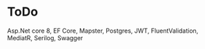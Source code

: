 # ToDo

Asp.Net core 8, EF Core, Mapster, Postgres, JWT,
FluentValidation, MediatR, Serilog, Swagger

